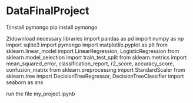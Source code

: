 # DataFinalProject
1)install pymongo 
pip install pymongo

2)download necessary libraries 
import pandas as pd
import numpy as np
import sqlite3
import pymongo
import matplotlib.pyplot as plt
from sklearn.linear_model import LinearRegression, LogisticRegression
from sklearn.model_selection import train_test_split
from sklearn.metrics import mean_squared_error, classification_report, r2_score, accuracy_score, confusion_matrix
from sklearn.preprocessing import StandardScaler
from sklearn.tree import DecisionTreeRegressor, DecisionTreeClassifier
import seaborn as sns

run the file my_project.ipynb
